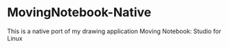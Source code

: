 # MovingNotebook-Native
This is a native port of my drawing application Moving Notebook: Studio for Linux
